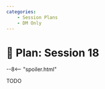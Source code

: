 ```yaml
---
categories:
    - Session Plans
    - DM Only
---
```


# 🔐 Plan: Session 18

--8<-- "spoiler.html"

TODO
